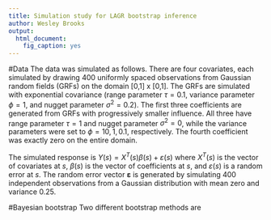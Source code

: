 ```yaml
---
title: Simulation study for LAGR bootstrap inference
author: Wesley Brooks
output:
  html_document:
    fig_caption: yes
---
```


#Data
The data was simulated as follows. There are four covariates, each simulated by drawing 400 uniformly spaced observations from Gaussian random fields (GRFs) on the domain [0,1] x [0,1]. The GRFs are simulated with exponential covariance (range parameter $\tau=0.1$, variance parameter $\phi=1$, and nugget parameter $\sigma^2=0.2$). The first three coefficients are generated from GRFs with progressively smaller influence. All three have range parameter $\tau=1$ and nugget parameter $\sigma^2=0$, while the variance parameters were set to $\phi = 10, 1, 0.1$, respectively. The fourth coefficient was exactly zero on the entire domain.

The simulated response is $Y(s) = X^T(s)\beta(s) + \varepsilon(s)$ where $X^T(s)$ is the vector of covariates at $s$, $\beta(s)$ is the vector of coefficients at $s$, and $\varepsilon(s)$ is a random error at $s$. The random error vector $\boldsymbol{\varepsilon}$ is generated by simulating 400 independent observations from a Gaussian distribution with mean zero and variance $0.25$.

#Bayesian bootstrap
Two different bootstrap methods are 